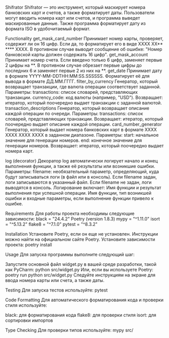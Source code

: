 Shifrator
Shifrator — это инструмент, который маскирует номера банковских карт и счетов, а также форматирует даты. Пользователи могут вводить номера карт или счетов, и программа выведет маскированные данные. Также программа форматирует дату из формата ISO в удобочитаемый формат.

Functionality
get_mask_card_number
Принимает номер карты, проверяет, содержит ли он 16 цифр.
Если да, то форматирует его в виде XXXX XX** **** XXXX.
В противном случае выводит сообщение об ошибке: "Номер банковской карты должен содержать 16 цифр".
get_mask_account
Принимает номер счета.
Если введено только 6 цифр, заменяет первые 2 цифры на **.
В противном случае обрезает первые цифры до последних 6 и заменяет первые 2 из них на **.
get_date
Принимает дату в формате YYYY-MM-DDTHH:MM:SS.SSSSSS.
Форматирует её для вывода в формате ДД.ММ.ГГГГ.
filter_by_currency
Генератор, который возвращает транзакции, где валюта операции соответствует заданной.
Параметры:
transactions: список словарей, представляющих транзакции.
currency_code: код валюты (например, "USD").
Возвращает: итератор, который поочередно выдает транзакции с заданной валютой.
transaction_descriptions
Генератор, который возвращает описание каждой операции по очереди.
Параметры:
transactions: список словарей, представляющих транзакции.
Возвращает: итератор, который поочередно выдает описание каждой операции.
card_number_generator
Генератор, который выдает номера банковских карт в формате XXXX XXXX XXXX XXXX в заданном диапазоне.
Параметры:
start: начальное значение для генерации номеров.
end: конечное значение для генерации номеров.
Возвращает: итератор, который поочередно выдает номера карт.

log (decorator)
Декоратор log автоматически логирует начало и конец выполнения функции, а также её результаты или возникшие ошибки.
Параметры:
filename: необязательный параметр, определяющий, куда будут записываться логи (в файл или в консоль).
Если filename задан, логи записываются в указанный файл.
Если filename не задан, логи выводятся в консоль.
Логирование включает:
Имя функции и результат выполнения при успешной операции.
Имя функции, тип возникшей ошибки и входные параметры, если выполнение функции привело к ошибке.

Requirements
Для работы проекта необходимы следующие зависимости:
black = "24.4.2"
Poetry (version 1.8.3)
mypy = "^1.11.0"
isort = "^5.13.2"
flake8 = "^7.1.0"
pytest = "^8.3.2"

Installation
Установите Poetry, если он еще не установлен. Инструкции можно найти на официальном сайте Poetry.
Установите зависимости проекта:
poetry install

Usage
Для запуска программы выполните следующий шаг:

Запустите основной файл widget.py в вашей среде разработки, такой как PyCharm:
python src/widget.py
Или, если вы используете Poetry:
poetry run python src/widget.py
Следуйте инструкциям на экране для ввода номера карты или счета, а также даты.

Testing
Для запуска тестов используйте:
pytest

Code Formatting
Для автоматического форматирования кода и проверки стиля используйте:

black: для форматирования кода
flake8: для проверки стиля
isort: для сортировки импортов

Type Checking
Для проверки типов используйте:
mypy src/